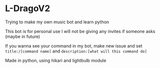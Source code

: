 # L-DragoV2

Trying to make my own music bot and learn python

This bot is for personal use I will not be giving any invites if someone asks (maybe in future)

If you wanna see your command in my bot, make new issue and set `title:/[command name]` and `description:[what will this command do]`

Made in python, using hikari and lightbulb module 
